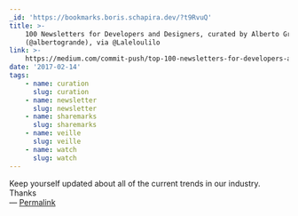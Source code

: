 ```yaml
---
_id: 'https://bookmarks.boris.schapira.dev/?t9RvuQ'
title: >-
    100 Newsletters for Developers and Designers, curated by Alberto Grande
    (@albertogrande), via @Laleloulilo
link: >-
    https://medium.com/commit-push/top-100-newsletters-for-developers-and-designers-727dfc76c9a#.lbmfrel84
date: '2017-02-14'
tags:
    - name: curation
      slug: curation
    - name: newsletter
      slug: newsletter
    - name: sharemarks
      slug: sharemarks
    - name: veille
      slug: veille
    - name: watch
      slug: watch
---
```


Keep yourself updated about all of the current trends in our industry. Thanks
<br>&#8212;
<a href="https://bookmarks.boris.schapira.dev/?t9RvuQ" title="Permalink">Permalink</a>
